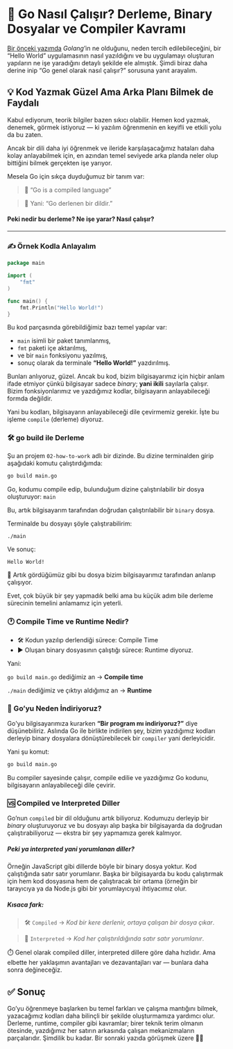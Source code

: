 # 🚀 Go Nasıl Çalışır? Derleme, Binary Dosyalar ve Compiler Kavramı

[Bir önceki yazımda](../01-hello-world)  *Golang*’in ne olduğunu, neden tercih edilebileceğini, bir “Hello World” uygulamasının nasıl yazıldığını ve bu uygulamayı oluşturan yapıların ne işe yaradığını detaylı şekilde ele almıştık. Şimdi biraz daha derine inip “Go genel olarak nasıl çalışır?” sorusuna yanıt arayalım.

## 💡 Kod Yazmak Güzel Ama Arka Planı Bilmek de Faydalı

Kabul ediyorum, teorik bilgiler bazen sıkıcı olabilir. Hemen kod yazmak, denemek, görmek istiyoruz — ki yazılım öğrenmenin en keyifli ve etkili yolu da bu zaten.

Ancak bir dili daha iyi öğrenmek ve ileride karşılaşacağımız hataları daha kolay anlayabilmek için, en azından temel seviyede arka planda neler olup bittiğini bilmek gerçekten işe yarıyor.


Mesela Go için sıkça duyduğumuz bir tanım var:

>  🧠 “Go is a compiled language”

>  📌 Yani: “Go derlenen bir dildir.”
#### Peki nedir bu derleme? Ne işe yarar? Nasıl çalışır?

<hr>

### ✍️ Örnek Kodla Anlayalım

```go
package main

import (
    "fmt"
)

func main() {
    fmt.Println("Hello World!")
}
```

Bu kod parçasında görebildiğimiz bazı temel yapılar var:

- `main` isimli bir paket tanımlanmış,
- `fmt` paketi içe aktarılmış,
- ve bir `main` fonksiyonu yazılmış,
- sonuç olarak da terminale **“Hello World!”** yazdırılmış.

Bunları anlıyoruz, güzel. Ancak bu kod, bizim bilgisayarımız için hiçbir anlam ifade etmiyor çünkü bilgisayar sadece *binary*; **yani ikili** sayılarla çalışır. Bizim fonksiyonlarımız ve yazdığımız kodlar, bilgisayarın anlayabileceği formda değildir.

Yani bu kodları, bilgisayarın anlayabileceği dile çevirmemiz gerekir. İşte bu işleme `compile` (derleme) diyoruz.

### 🛠️ go build ile Derleme

Şu an projem `02-how-to-work` adlı bir dizinde. Bu dizine terminalden girip aşağıdaki komutu çalıştırdığımda:

```bash
go build main.go
```

Go, kodumu compile edip, bulunduğum dizine çalıştırılabilir bir dosya oluşturuyor: `main`

Bu, artık bilgisayarım tarafından doğrudan çalıştırılabilir bir `binary` dosya.

Terminalde bu dosyayı şöyle çalıştırabilirim:

```bash
./main
```

Ve sonuç:

```ngninx
Hello World!
```

🎉 Artık gördüğümüz gibi bu dosya bizim bilgisayarımız tarafından anlanıp çalışıyor.

Evet, çok büyük bir şey yapmadık belki ama bu küçük adım bile derleme sürecinin temelini anlamamız için yeterli.

### 🕐 Compile Time ve Runtime Nedir?

- 🛠️ Kodun yazılıp derlendiği sürece: Compile Time
- ▶️ Oluşan binary dosyasının çalıştığı sürece: Runtime diyoruz.

Yani:

`go build main.go` dediğimiz an → **Compile time**

`./main` dediğimiz ve çıktıyı aldığımız an → **Runtime**

### 🧩 Go’yu Neden İndiriyoruz?
Go'yu bilgisayarımıza kurarken **“Bir program mı indiriyoruz?”** diye düşünebiliriz. Aslında Go ile birlikte indirilen şey, bizim yazdığımız kodları derleyip binary dosyalara dönüştürebilecek bir `compiler` yani derleyicidir.

Yani şu komut:

```bash
go build main.go
```

Bu compiler sayesinde çalışır, compile edilie ve yazdığımız Go kodunu, bilgisayarın anlayabileceği dile çevirir.


### 🆚 Compiled ve Interpreted Diller

Go’nun `compiled` bir dil olduğunu artık biliyoruz. Kodumuzu derleyip bir *binary* oluşturuyoruz ve bu dosyayı alıp başka bir bilgisayarda da doğrudan çalıştırabiliyoruz — ekstra bir şey yapmamıza gerek kalmıyor.

##### Peki ya interpreted yani yorumlanan diller?

Örneğin JavaScript gibi dillerde böyle bir binary dosya yoktur. Kod çalıştığında satır satır yorumlanır. Başka bir bilgisayarda bu kodu çalıştırmak için hem kod dosyasına hem de çalıştıracak bir ortama (örneğin bir tarayıcıya ya da Node.js gibi bir yorumlayıcıya) ihtiyacımız olur.

##### Kısaca fark:

> 🛠️ `Compiled` → *Kod bir kere derlenir, ortaya çalışan bir dosya çıkar*.

> 📜 `Interpreted` → *Kod her çalıştırıldığında satır satır yorumlanır*.

⏱️ Genel olarak compiled diller, interpreted dillere göre daha hızlıdır. Ama elbette her yaklaşımın avantajları ve dezavantajları var — bunlara daha sonra değineceğiz.

## ✅ Sonuç
Go’yu öğrenmeye başlarken bu temel farkları ve çalışma mantığını bilmek, yazacağımız kodları daha bilinçli bir şekilde oluşturmamıza yardımcı olur. Derleme, runtime, compiler gibi kavramlar; birer teknik terim olmanın ötesinde, yazdığımız her satırın arkasında çalışan mekanizmaların parçalarıdır.
Şimdilik bu kadar. Bir sonraki yazıda görüşmek üzere 👋✨